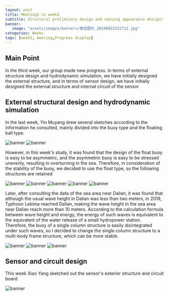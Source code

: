 ```yaml
---
layout: post
title: Meeting2 in week3
subtitle: Structural preliminary design and sensing appearance designr
banner:  
   image: "assets/images/banners/微信图片_20240922152712.jpg"
categories: Weeks
tags: [week3, meeting,Progress display]
---
```

## Main Point  

In the third week, our group made new progress. In terms of external structure design and hydrodynamic simulation, we have initially designed the external structure, and in terms of sensor design, we have initially designed the external structure and internal circuit of the sensor





## External structural design and hydrodynamic simulation

In the last week, Yin Muyang drew several sketches according to the information he consulted, mainly divided into the buoy type and the floating ball type.






![banner](/assets/images/banners/图片1.jpg)
![banner](/assets/images/banners/图片2.jpg)

However, in this week's study, it was found that the design of the float buoy is easy to be asymmetric, and the asymmetric buoy is easy to be stressed unevenly, resulting in overturning in the sea. Therefore, in consideration of the stability of the buoy, we decided to use the float type, so the following structures are retained



![banner](/assets/images/banners/1.png)
![banner](/assets/images/banners/2.png)
![banner](/assets/images/banners/3.png)
![banner](/assets/images/banners/4.png)
![banner](/assets/images/banners/5.png)

Later, after consulting the data of the sea area near Dalian, it was found that although the usual wave height in Dalian was less than two meters, in 2019, Typhoon Lekima reached Dalian, making the wave height in the sea area near Dalian reach more than 10 meters. According to the calculation formula between wave height and energy, the energy of such waves is equivalent to the equivalent of the water release of a small hydropower station. Therefore, the buoy of a single column structure is easily disintegrated under such waves, so I decided to change the single column structure to a multi-body frame structure, which can be more stable.



![banner](/assets/images/banners/11.png)
![banner](/assets/images/banners/33.png)
![banner](/assets/images/banners/22.png)






## Sensor and circuit design

This week Xiao Yang sketched out the sensor's exterior structure and circuit board


![banner](/assets/images/banners/444.jpg)



